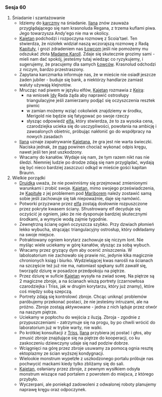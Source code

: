 ### Sesja 60
1. Śniadanie i szantażowanie
    - Idziemy do [karczmy](#l_nowy_zrab) na śniadanie. [Ilana](#g_ilana) znów zauważa przyglądającego się nam krasnoluda Regana, z trzema kuflami piwa. Jego towarzysza Andy'ego nie ma w okolicy.
    - [Kajetan](#g_kajetan) podchodzi i rozpoczyna rozmowę z Scoia'tael. Ten stwierdza, że niziołek widział naszą wczorajszą rozmowę z Radą [Kapituły](#r_kapitula), i grozi zdradeniem nas [Łowcom](#r_lowca) jeśli nie pomożemy mu odszukać złota [Madame Karoll](#p_karoll). Zdaje się skutecznie grozimy sami - mieli nam dać spokój, jesteśmy tutaj wiedząc co ryzykujemy, i sugerujemy, że pracujemy dla samych [Łowców](#r_lowca). Krasnolud odchodzi z niczym, bardzo przestraszony.
    - Zapytana karczmarka informuje nas, że w mieście nie osiadł jeszcze żaden jubiler - buduje się bank, a niektórzy handlarze zamiast waluty używają klejnotów.
    - Mrucząc nad piwem w języku elfów, [Kajetan](#g_kajetan) rozmawia z [Keirą](#p_keira_metz):
        - na wniosek [Idy](#p_ida) Rada żąda aby naprawić ostrosłupy triangulacyjne jeśli zamierzamy podjąć się oczyszczenia resztek piwnic
        - w zamian możemy wziąć cokolwiek znajdziemy w środku, Merigold nie będzie się fatygować po swoje rzeczy
        - słysząc odpowiedź [elfa](#g_kajetan), który stwierdza, że to za wysoka cena, czarodziejka ucieka się do usczypliwości, powołania na ambicję i zawoalonych obietnic, próbując nakłonić go do współpracy na nowych zasadach
    - [Ilana](#g_ilana) uznaje zapatrywanie [Kajetana](#g_kajetan), że gra jest nie warta świeczki. Naciska jednak, że [mag](#g_kajetan) powinen chociaż wykonać odpis kręgu, nawet jeśli ten jest uszkodzony.
    - Wracamy do kanałów. Wydaje się nam, że tym razem nikt nas nie śledzi. Niemniej ludzie po drodze zdają się nam przyglądać, wydają się być nieco bardziej zaszczuci odkąd w mieście gości kapitan Braunn.
2. Wielkie porządki
    - [Druidka](#g_ilana) uważa, że nie powinniśmy się przejmować zmienionymi warunkami i zrobić swoje. [Kajetan](#g_kajetan), mimo swojego przeświadczenia, że [Kapitułę](#r_kapitula) z jej problemem pod [Mariborem](#l_maribor) należy zostawić samą sobie jeśli zachowuje się tak niepoważnie, daje się namówić.
    - Potworki przyzwane przez [elfa](#g_kajetan) zostają dosłownie rozpuszczone przez pokryte kwasem ściany. Sfrustrowany elf decyduje się oczyścić je ogniem, jako że nie dysponuje bardziej skutecznymi środkami, a wymycie wodą zajmie tygodnie.
    - Zewnętrzną ścianę ogień oczyszcza szybko. Przy dzwiach płomień lekko wybucha, strącając triangulacyjny ostrosłup, który odkładamy na swoje miejsce.
    - Potraktowany ogniem korytarz zachowuje się niczym lont. Nie myśląc wiele uciekamy w górę kanałów, słysząc za sobą wybuch.
    - Wracamy przez gryzący dym aby ocenić zniszczenia. W laboloatorium nie zachowało się prawie nic, jedynie klka magicznie chronionych ksiąg i biurko. Wydzielającej kwas narośli na ścianach na szczęście też już nie ma, natomiast spękany sufit zawalił się, tworządz dziurę w posadzce przedpokoju na piętrze.
    - Przez dziurę w suficie [Kajetan](#g_kajetan) wysyła na zwiad sowę. Na piętrze są 2 magiczne zbroje, a na ścianach wiszą portrety (czarnowłosa czarodziejka i Triss, jak w drugim korytarzu, który już znamy), które coś między sobą szepczą.
    - Portrety zdają się kontrolowć zbroje. Chcąc uniknąć problemów paróbujemy przekonać postaci, że nie jesteśmy intruzami, ale na próżno. Zbroje zostają aktywowane - jedna z nich ląduje przez otwór na naszym piętrze.
    - Uciekamy w popłochu do wejścia z iluzją. Zbroja - zgodnie z przypuszczeniami - zatrzymuje się na progu, by po chwili wrócić do laboratorium już w trybie warty, nie walki.
    - Po krótkiej konsultacji z [Triss](#p_triss_merigold), [Ilana](#g_ilana) przybiera jej postać i głos, aby zmusić zbroje znajdujące się na piętrze do kooperacji, co ku zaskoczeniu dziewczyny udaje się nad podziw dobrze. 
    - Wciągnięci na górę przez zbroje usuwamy za pomocą ognia resztę ektoplazmy ze ścian wyższej kondygnacji.
    - Wielookie monstrum wypełzłe z uszkodzonego portalu próbuje nas pochwycić mackami kiedy tylko zbliżamy się do sali.
    - [Kajetan](#g_kajetan), osłaniany przez zbroje, z pewnym wysiłkiem odsyła monstrum wiszące nad portalem z powrotem do miejsca, z którego przybyło.
    - Wyczerpani, ale poniekąd zadowoleni z odwalonej roboty planujemy naprawę kręgu oraz odpoczynek.